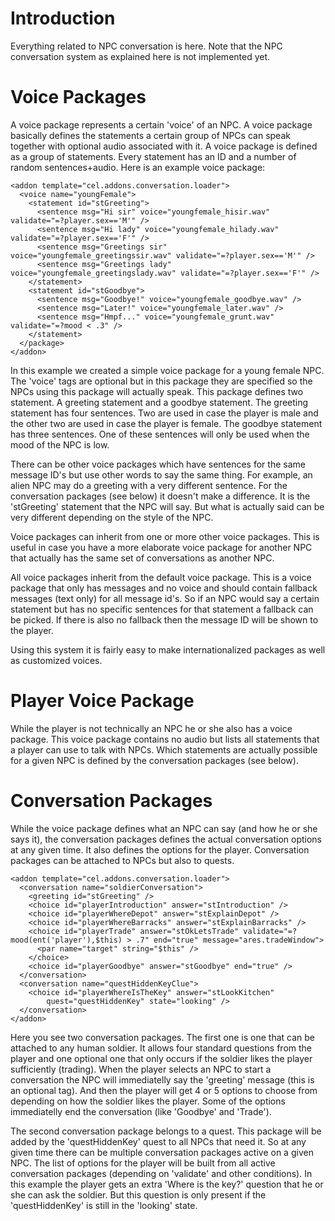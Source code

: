 # Introduction #

Everything related to NPC conversation is here. Note that the NPC conversation system as explained here is not implemented yet.


# Voice Packages #

A voice package represents a certain 'voice' of an NPC. A voice package basically defines the statements a certain group of NPCs can speak together with optional audio associated with it. A voice package is defined as a group of statements. Every statement has an ID and a number of random sentences+audio. Here is an example voice package:

```
<addon template="cel.addons.conversation.loader">
  <voice name="youngFemale">
    <statement id="stGreeting">
      <sentence msg="Hi sir" voice="youngfemale_hisir.wav" validate="=?player.sex=='M'" />
      <sentence msg="Hi lady" voice="youngfemale_hilady.wav" validate="=?player.sex=='F'" />
      <sentence msg="Greetings sir" voice="youngfemale_greetingssir.wav" validate="=?player.sex=='M'" />
      <sentence msg="Greetings lady" voice="youngfemale_greetingslady.wav" validate="=?player.sex=='F'" />
    </statement>
    <statement id="stGoodbye">
      <sentence msg="Goodbye!" voice="youngfemale_goodbye.wav" />
      <sentence msg="Later!" voice="youngfemale_later.wav" />
      <sentence msg="Hmpf..." voice="youngfemale_grunt.wav" validate="=?mood < .3" />
    </statement>
  </package>
</addon>
```

In this example we created a simple voice package for a young female NPC. The 'voice' tags are optional but in this package they are specified so the NPCs using this package will actually speak. This package defines two statement. A greeting statement and a goodbye statement. The greeting statement has four sentences. Two are used in case the player is male and the other two are used in case the player is female. The goodbye statement has three sentences. One of these sentences will only be used when the mood of the NPC is low.

There can be other voice packages which have sentences for the same message ID's but use other words to say the same thing. For example, an alien NPC may do a greeting with a very different sentence. For the conversation packages (see below) it doesn't make a difference. It is the 'stGreeting' statement that the NPC will say. But what is actually said can be very different depending on the style of the NPC.

Voice packages can inherit from one or more other voice packages. This is useful in case you have a more elaborate voice package for another NPC that actually has the same set of conversations as another NPC.

All voice packages inherit from the default voice package. This is a voice package that only has messages and no voice and should contain fallback messages (text only) for all message id's. So if an NPC would say a certain statement but has no specific sentences for that statement a fallback can be picked. If there is also no fallback then the message ID will be shown to the player.

Using this system it is fairly easy to make internationalized packages as well as customized voices.

# Player Voice Package #

While the player is not technically an NPC he or she also has a voice package. This voice package contains no audio but lists all statements that a player can use to talk with NPCs. Which statements are actually possible for a given NPC is defined by the conversation packages (see below).

# Conversation Packages #

While the voice package defines what an NPC can say (and how he or she says it), the conversation packages defines the actual conversation options at any given time. It also defines the options for the player. Conversation packages can be attached to NPCs but also to quests.

```
<addon template="cel.addons.conversation.loader">
  <conversation name="soldierConversation">
    <greeting id="stGreeting" />
    <choice id="playerIntroduction" answer="stIntroduction" />
    <choice id="playerWhereDepot" answer="stExplainDepot" />
    <choice id="playerWhereBarracks" answer="stExplainBarracks" />
    <choice id="playerTrade" answer="stOkLetsTrade" validate="=?mood(ent('player'),$this) > .7" end="true" message="ares.tradeWindow">
      <par name="target" string="$this" />
    </choice>
    <choice id="playerGoodbye" answer="stGoodbye" end="true" />
  </conversation>
  <conversation name="questHiddenKeyClue">
    <choice id="playerWhereIsTheKey" answer="stLookKitchen"
        quest="questHiddenKey" state="looking" />
  </conversation>
</addon>
```

Here you see two conversation packages. The first one is one that can be attached to any human soldier. It allows four standard questions from the player and one optional one that only occurs if the soldier likes the player sufficiently (trading). When the player selects an NPC to start a conversation the NPC will immediatelly say the 'greeting' message (this is an optional tag). And then the player will get 4 or 5 options to choose from depending on how the soldier likes the player. Some of the options immediatelly end the conversation (like 'Goodbye' and 'Trade').

The second conversation package belongs to a quest. This package will be added by the 'questHiddenKey' quest to all NPCs that need it. So at any given time there can be multiple conversation packages active on a given NPC. The list of options for the player will be built from all active conversation packages (depending on 'validate' and other conditions). In this example the player gets an extra 'Where is the key?' question that he or she can ask the soldier. But this question is only present if the 'questHiddenKey' is still in the 'looking' state.